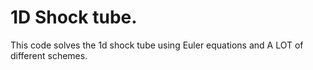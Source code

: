 # 1D Shock tube.
This code solves the 1d shock tube using Euler equations and A LOT of different schemes.
